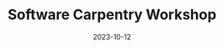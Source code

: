 ---
title: Software Carpentry Workshop
date: 2023-10-12
end_date: 2023-10-13
instructors:
- Allison Mason
- Lisa Levinson
- Sarah Arcos
helpers:
- Pat Schloss
site: https://UMCarpentries.github.io/2023-10-12-UMich
etherpad: https://pad.carpentries.org/2023-10-12-umich
eventbrite: 721510777157
material: R for Plotting, The Unix Shell, Intro to git & GitHub, R for Data Analysis, Writing Reports with R Markdown
audience: 
---